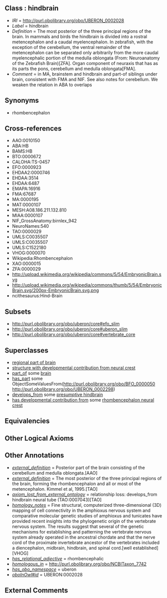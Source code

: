 
## Class : hindbrain

 * *IRI* = http://purl.obolibrary.org/obo/UBERON_0002028
 * *Label* = hindbrain
 * *Definition* = The most posterior of the three principal regions of the brain. In mammals and birds the hindbrain is divided into a rostral metencephalon and a caudal myelencephalon. In zebrafish, with the exception of the cerebellum, the ventral remainder of the metencephalon can be separated only arbitrarily from the more caudal myelencephalic portion of the medulla oblongata (From: Neuroanatomy of the Zebrafish Brain)[ZFA]. Organ component of neuraxis that has as its parts the pons, cerebellum and medulla oblongata[FMA].
 * *Comment* = in MA, brainstem and hindbrain and part-of siblings under brain, consistent with FMA and NIF. See also notes for cerebellum. We weaken the relation in ABA to overlaps

## Synonyms

 * rhombencephalon

## Cross-references

 * AAO:0010150
 * ABA:HB
 * BAMS:HB
 * BTO:0000672
 * CALOHA:TS-0457
 * EFO:0000923
 * EHDAA2:0000746
 * EHDAA:3514
 * EHDAA:6487
 * EMAPA:16916
 * FMA:67687
 * MA:0000195
 * MAT:0000107
 * MESH:A08.186.211.132.810
 * MIAA:0000107
 * NIF_GrossAnatomy:birnlex_942
 * NeuroNames:540
 * TAO:0000029
 * UMLS:C0035507
 * UMLS:C0035507
 * UMLS:C1522180
 * VHOG:0000070
 * Wikipedia:Rhombencephalon
 * XAO:0000015
 * ZFA:0000029
 * http://upload.wikimedia.org/wikipedia/commons/5/54/EmbryonicBrain.svg
 * http://upload.wikimedia.org/wikipedia/commons/thumb/5/54/EmbryonicBrain.svg/200px-EmbryonicBrain.svg.png
 * ncithesaurus:Hind-Brain

## Subsets

 * http://purl.obolibrary.org/obo/uberon/core#efo_slim
 * http://purl.obolibrary.org/obo/uberon/core#uberon_slim
 * http://purl.obolibrary.org/obo/uberon/core#vertebrate_core

## Superclasses

 * [regional part of brain](../../UBERON/16/UBERON_0002616.md)
 * [structure with developmental contribution from neural crest](../../UBERON/14/UBERON_0010314.md)
 * [part_of](../../BFO/50/BFO_0000050.md) some [brain](../../UBERON/55/UBERON_0000955.md)
 * [has_part](../../BFO/51/BFO_0000051.md) some ObjectSomeValuesFrom(<http://purl.obolibrary.org/obo/BFO_0000050> <http://purl.obolibrary.org/obo/UBERON_0002298>)
 * [develops_from](../../RO/02/RO_0002202.md) some [presumptive hindbrain](../../UBERON/77/UBERON_0007277.md)
 * [has developmental contribution from](../../RO/54/RO_0002254.md) some [rhombencephalon neural crest](../../UBERON/52/UBERON_0003852.md)

## Equivalencies


## Other Logical Axioms


## Other Annotations

 * *[external_definition](../../UBPROP/01/UBPROP_0000001.md)* = Posterior part of the brain consisting of the cerebellum and medulla oblongata.[AAO]
 * *[external_definition](../../UBPROP/01/UBPROP_0000001.md)* = The most posterior of the three principal regions of the brain, forming the rhombencephalon and all or most of the metencephalon. Kimmel et al, 1995.[TAO]
 * *[axiom_lost_from_external_ontology](../../UBPROP/02/UBPROP_0000002.md)* = relationship loss: develops_from hindbrain neural tube (TAO:0007043)[TAO]
 * *[homology_notes](../../UBPROP/03/UBPROP_0000003.md)* = Fine structural, computerized three-dimensional (3D) mapping of cell connectivity in the amphioxus nervous system and comparative molecular genetic studies of amphioxus and tunicates have provided recent insights into the phylogenetic origin of the vertebrate nervous system. The results suggest that several of the genetic mechanisms for establishing and patterning the vertebrate nervous system already operated in the ancestral chordate and that the nerve cord of the proximate invertebrate ancestor of the vertebrates included a diencephalon, midbrain, hindbrain, and spinal cord.[well established][VHOG]
 * *[has_relational_adjective](../../UBPROP/07/UBPROP_0000007.md)* = rhombencephalic
 * *[homologous_in](../../core#homologous/in/core#homologous_in.md)* = http://purl.obolibrary.org/obo/NCBITaxon_7742
 * *[has_obo_namespace](../../ce/oboInOwl#hasOBONamespace.md)* = uberon
 * *[oboInOwl#id](../../id/oboInOwl#id.md)* = UBERON:0002028

## External Comments

